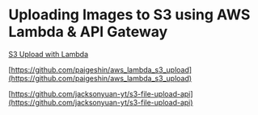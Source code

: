 # Uploading Images to S3 using AWS Lambda & API Gateway

[S3 Upload with Lambda](https://www.notion.so/S3-Upload-with-Lambda-6d5d6c8192004eb2b46547cd746c924d)

[https://github.com/paigeshin/aws_lambda_s3_upload](https://github.com/paigeshin/aws_lambda_s3_upload)

[https://github.com/jacksonyuan-yt/s3-file-upload-api](https://github.com/jacksonyuan-yt/s3-file-upload-api)
